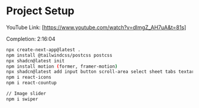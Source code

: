 # Project Setup

YouTube Link: [https://www.youtube.com/watch?v=dImgZ_AH7uA&t=81s]

Completion: 2:16:04

```bash
npx create-next-app@latest .
npm install @tailwindcss/postcss postcss
npx shadcn@latest init
npm install motion (former, framer-motion)
npx shadcn@latest add input button scroll-area select sheet tabs textarea tooltip
npm i react-icons
npm i react-countup

// Image slider
npm i swiper
```
